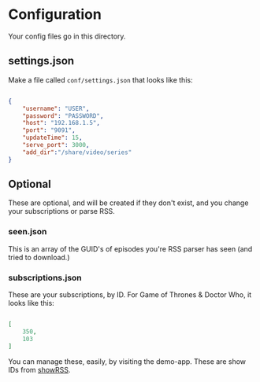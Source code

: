 # Configuration

Your config files go in this directory.

## settings.json

Make a file called `conf/settings.json` that looks like this:

```json

{
    "username": "USER",
    "password": "PASSWORD",
    "host": "192.168.1.5",
    "port": "9091",
    "updateTime": 15,
    "serve_port": 3000,
    "add_dir":"/share/video/series"
}

```

## Optional

These are optional, and will be created if they don't exist, and you change your subscriptions or parse RSS.

### seen.json

This is an array of the GUID's of episodes you're RSS parser has seen (and tried to download.)

### subscriptions.json

These are your subscriptions, by ID.  For Game of Thrones & Doctor Who, it looks like this:

```json

[
	350,
	103
]

```

You can manage these, easily, by visiting the demo-app. These are show IDs from [showRSS](http://showrss.karmorra.info/).
